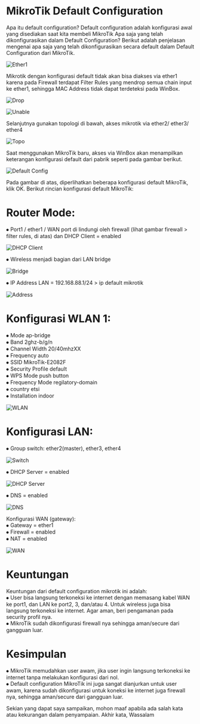 # MikroTik Default Configuration

 Apa itu default configuration? Default configuration adalah konfigurasi awal yang disediakan saat kita membeli MikroTik Apa saja yang telah dikonfigurasikan dalam Default Configuration? Berikut adalah penjelasan mengenai apa saja yang telah dikonfigurasikan secara default dalam Default Configuration dari MikroTik.

 ![Ether1](Ether1.png)

 Mikrotik dengan konfigurasi default tidak akan bisa diakses via ether1 karena pada Firewall terdapat Filter Rules yang mendrop semua chain input ke ether1, sehingga MAC Address tidak dapat terdeteksi pada WinBox.
 
![Drop](Drop.png)

![Unable](Unable.png)

 Selanjutnya gunakan topologi di bawah, akses mikrotik via ether2/ ether3/ ether4

 ![Topo](Topo.png)

 Saat menggunakan MikroTik baru, akses via WinBox akan menampilkan keterangan konfigurasi default dari pabrik seperti pada gambar berikut.

 ![Default Config](Default%20Config.png)

 Pada gambar di atas, diperlihatkan beberapa konfigurasi default MikroTik, klik OK. Berikut rincian konfigurasi default MikroTik:

# Router Mode:
 ⦁	Port1 / ether1 / WAN port di lindungi oleh firewall (lihat gambar firewall > filter rules, di atas) dan DHCP Client = enabled

![DHCP Client](DHCP%20Client.png)

 ⦁	Wireless menjadi bagian dari LAN bridge
 
![Bridge](Bridge.png)

 ⦁	IP Address LAN = 192.168.88.1/24 > ip default mikrotik
 
![Address](Address.png)

# Konfigurasi WLAN 1:
 ⦁	Mode ap-bridge\
 ⦁	Band 2ghz-b/g/n\
 ⦁ Channel Width 20/40mhzXX\
 ⦁ Frequency auto\
 ⦁ SSID MikroTik-E2082F\
 ⦁ Security Profile default\
 ⦁ WPS Mode push button\
 ⦁ Frequency Mode regilatory-domain\
 ⦁ country etsi\
 ⦁ Installation indoor

![WLAN](WLAN.png)
 
#  Konfigurasi LAN:
 ⦁	Group switch: ether2(master), ether3, ether4

![Switch](Switch.png)

 ⦁	DHCP Server = enabled

![DHCP Server](DHCP%20Server.png)

 ⦁	DNS = enabled
 
![DNS](DNS.png)

 Konfigurasi WAN (gateway):\
 ⦁	Gateway = ether1\
 ⦁	Firewall = enabled\
 ⦁	NAT = enabled
 
 ![WAN](WAN.png)

# Keuntungan 
 Keuntungan dari default configuration mikrotik ini adalah:\
 ⦁	User bisa langsung terkoneksi ke internet dengan memasang kabel WAN ke port1, dan LAN ke port2, 3, dan/atau 4. Untuk wireless juga bisa langsung terkoneksi ke internet. Agar aman, beri pengamanan pada security profil nya.\
 ⦁	MikroTik sudah dikonfigurasi firewall nya sehingga aman/secure dari gangguan luar.

# Kesimpulan
 ⦁	MikroTik memudahkan user awam, jika user ingin langsung terkoneksi ke internet tanpa melakukan konfigurasi dari nol.\
 ⦁	Default configuration MikroTik ini juga sangat dianjurkan untuk user awam, karena sudah dikonfigurasi untuk koneksi ke internet juga firewall nya, sehingga aman/secure dari gangguan luar.

Sekian yang dapat saya sampaikan, mohon maaf apabila ada salah kata atau kekurangan dalam penyampaian. Akhir kata, Wassalam
